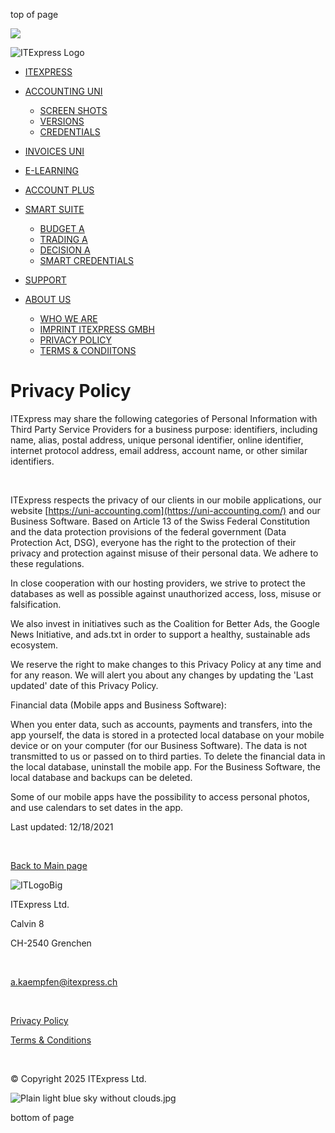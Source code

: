 top of page

![](https://static.wixstatic.com/media/e20e22_98d98ca8f53d4b58b575b7180f128c5e~mv2.jpg/v1/fill/w_288,h_216,al_c,q_80,usm_0.66_1.00_0.01,blur_2,enc_auto/e20e22_98d98ca8f53d4b58b575b7180f128c5e~mv2.jpg)

![ITExpress Logo](https://static.wixstatic.com/media/e20e22_f6a2c1236d324544a1113f8c6e8de3c9~mv2.png/v1/fill/w_172,h_69,al_c,q_85,usm_0.66_1.00_0.01,enc_auto/e20e22_f6a2c1236d324544a1113f8c6e8de3c9~mv2.png)

* [ITEXPRESS](https://www.uni-accounting.com/)
* [ACCOUNTING UNI](https://www.uni-accounting.com/accounting-uni)
    
    * [SCREEN SHOTS](https://www.uni-accounting.com/services-8)
    * [VERSIONS](https://www.uni-accounting.com/versions)
    * [CREDENTIALS](https://www.uni-accounting.com/credentials)
    
* [INVOICES UNI](https://www.uni-accounting.com/services-1)
* [E-LEARNING](https://www.uni-accounting.com/elearning)
* [ACCOUNT PLUS](https://www.uni-accounting.com/about-5)
* [SMART SUITE](https://www.uni-accounting.com/smart-suite)
    
    * [BUDGET A](https://www.uni-accounting.com/smart-budgets)
    * [TRADING A](https://www.uni-accounting.com/smart-tradings)
    * [DECISION A](https://www.uni-accounting.com/smart-decisions)
    * [SMART CREDENTIALS](https://www.uni-accounting.com/smart-credentials)
    
* [SUPPORT](https://www.uni-accounting.com/support)
* [ABOUT US](https://www.uni-accounting.com/us)
    
    * [WHO WE ARE](https://www.uni-accounting.com/about-us)
    * [IMPRINT ITEXPRESS GMBH](https://www.uni-accounting.com/about-3)
    * [PRIVACY POLICY](https://www.uni-accounting.com/privacy-policy)
    * [TERMS & CONDIITONS](https://www.uni-accounting.com/kopie-von-privacy-policy)
    

Privacy Policy
==============

ITExpress may share the following categories of Personal Information with Third Party Service Providers for a business purpose: identifiers, including name, alias, postal address, unique personal identifier, online identifier, internet protocol address, email address, account name, or other similar identifiers.

​

ITExpress respects the privacy of our clients in our mobile applications, our website [https://uni-accounting.com](https://uni-accounting.com/) and our Business Software. Based on Article 13 of the Swiss Federal Constitution and the data protection provisions of the federal government (Data Protection Act, DSG), everyone has the right to the protection of their privacy and protection against misuse of their personal data. We adhere to these regulations.

In close cooperation with our hosting providers, we strive to protect the databases as well as possible against unauthorized access, loss, misuse or falsification.

We also invest in initiatives such as the Coalition for Better Ads, the Google News Initiative, and ads.txt in order to support a healthy, sustainable ads ecosystem.

We reserve the right to make changes to this Privacy Policy at any time and for any reason. We will alert you about any changes by updating the 'Last updated' date of this Privacy Policy.

Financial data (Mobile apps and Business Software):

When you enter data, such as accounts, payments and transfers, into the app yourself, the data is stored in a protected local database on your mobile device or on your computer (for our Business Software). The data is not transmitted to us or passed on to third parties. To delete the financial data in the local database, uninstall the mobile app. For the Business Software, the local database and backups can be deleted.

Some of our mobile apps have the possibility to access personal photos, and use calendars to set dates in the app.

Last updated: 12/18/2021

​

[Back to Main page](https://www.uni-accounting.com/)

![ITLogoBig](https://static.wixstatic.com/media/e20e22_d5440cbce1ff4f70a12491632197c569~mv2.png/v1/fill/w_164,h_66,al_c,q_85,usm_0.66_1.00_0.01,blur_3,enc_auto/ITLogoBig.png)

ITExpress Ltd.

Calvin 8

CH-2540 Grenchen

​

[a.kaempfen@itexpress.ch](mailto:a.kaempfen@itexpress.ch)

​​

[Privacy Policy](https://www.uni-accounting.com/privacy-policy)

[Terms & Conditions](https://www.uni-accounting.com/)

​​

© Copyright 2025 ITExpress Ltd.

![Plain light blue sky without clouds.jpg](https://static.wixstatic.com/media/e20e22_98d98ca8f53d4b58b575b7180f128c5e~mv2.jpg/v1/fill/w_95,h_71,al_c,q_80,usm_0.66_1.00_0.01,blur_2,enc_auto/e20e22_98d98ca8f53d4b58b575b7180f128c5e~mv2.jpg)

bottom of page